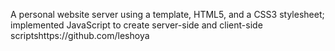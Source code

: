 A personal website server using a template, HTML5, and a CSS3 stylesheet; implemented JavaScript to create server-side and client-side scriptshttps://github.com/leshoya 
